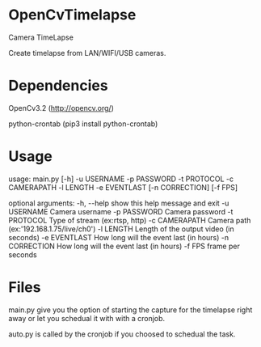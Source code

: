 # OpenCvTimelapse
Camera TimeLapse

Create timelapse from LAN/WIFI/USB cameras.

# Dependencies

OpenCv3.2 (http://opencv.org/)

python-crontab (pip3 install python-crontab)



# Usage
usage: main.py [-h] -u USERNAME -p PASSWORD -t PROTOCOL -c CAMERAPATH -l
               LENGTH -e EVENTLAST [-n CORRECTION] [-f FPS]

optional arguments:
  -h, --help     show this help message and exit
  -u USERNAME    Camera username
  -p PASSWORD    Camera password
  -t PROTOCOL    Type of stream (ex:rtsp, http)
  -c CAMERAPATH  Camera path (ex:'192.168.1.75/live/ch0')
  -l LENGTH      Length of the output video (in seconds)
  -e EVENTLAST   How long will the event last (in hours)
  -n CORRECTION  How long will the event last (in hours)
  -f FPS         frame per seconds


# Files

main.py give you the option of starting the capture for the timelapse right away or let you schedual it with with a cronjob.

auto.py is called by the cronjob if you choosed to schedual the task.
